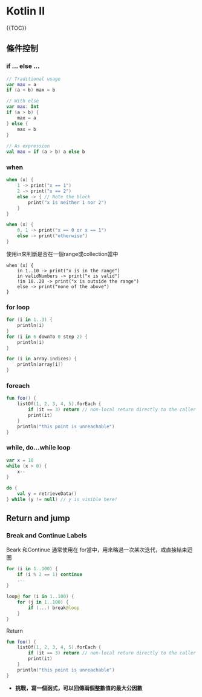 # Kotlin II

{{TOC}}

## 條件控制

### if ... else ...
```kotlin
// Traditional usage 
var max = a 
if (a < b) max = b

// With else 
var max: Int
if (a > b) {
    max = a
} else {
    max = b
}
 
// As expression 
val max = if (a > b) a else b
```

### when

```kotlin
when (x) {
    1 -> print("x == 1")
    2 -> print("x == 2")
    else -> { // Note the block
        print("x is neither 1 nor 2")
    }
}
```

```kotlin
when (x) {
    0, 1 -> print("x == 0 or x == 1")
    else -> print("otherwise")
}
```

使用in來判斷是否在一個range或collection當中

```koltin
when (x) {
    in 1..10 -> print("x is in the range")
    in validNumbers -> print("x is valid")
    !in 10..20 -> print("x is outside the range")
    else -> print("none of the above")
}
```

### for loop

```kotlin
for (i in 1..3) {
    println(i)
}
for (i in 6 downTo 0 step 2) {
    println(i)
}
```

```kotlin
for (i in array.indices) {
    println(array[i])
}
```

### foreach

```kotlin
fun foo() {
    listOf(1, 2, 3, 4, 5).forEach {
        if (it == 3) return // non-local return directly to the caller of foo()
        print(it)
    }
    println("this point is unreachable")
}
```

### while, do...while loop

```kotlin
var x = 10
while (x > 0) {
    x--
}

do {
    val y = retrieveData()
} while (y != null) // y is visible here!
```

## Return and jump

### Break and Continue Labels

Beark 和Continue 通常使用在 for當中，用來略過一次某次迭代，或直接結束迴圈

```kotlin
for (i in 1..100) {
    if (i % 2 == 1) continue 
    ...
}
```


```kotlin
loop@ for (i in 1..100) {
    for (j in 1..100) {
        if (...) break@loop
    }
}
```

Return

```kotlin
fun foo() {
    listOf(1, 2, 3, 4, 5).forEach {
        if (it == 3) return // non-local return directly to the caller of foo()
        print(it)
    }
    println("this point is unreachable")
}
```
- **挑戰，寫一個函式，可以回傳兩個整數值的最大公因數**